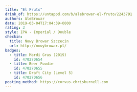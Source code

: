 ```yaml
---
title: "El Fruto"
drink_of: https://untappd.com/b/alebrowar-el-fruto/2243791
authors: AleBrowar
date: 2019-03-04T17:04:39+0000
rating: 3
style: IPA - Imperial / Double
checkin:
  title: Nowy Browar Szczecin
  url: http://nowybrowar.pl/
badges:
  - title: Mardi Gras (2019)
    id: 470270654
  - title: Beer Foodie
    id: 470270655
  - title: Draft City (Level 5)
    id: 470270656
posting_method: https://corvus.chrisburnell.com
---
```

